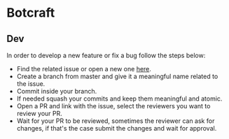 # Botcraft

## **Dev**

In order to develop a new feature or fix a bug follow the steps below:

- Find the related issue or open a new one [here](https://github.com/Botcrafting/botcraft/issues).
- Create a branch from master and give it a meaningful name related to the issue.
- Commit inside your branch.
- If needed squash your commits and keep them meaningful and atomic.
- Open a PR and link with the issue, select the reviewers you want to review your PR.
- Wait for your PR to be reviewed, sometimes the reviewer can ask for changes, if that's the case submit the changes and wait for approval.


